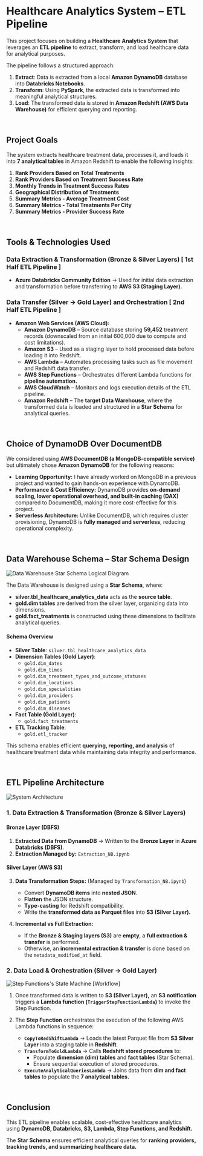 # Healthcare Analytics System – ETL Pipeline

This project focuses on building a **Healthcare Analytics System** that leverages an **ETL pipeline** to extract, transform, and load healthcare data for analytical purposes.

The pipeline follows a structured approach:

1. **Extract**: Data is extracted from a local **Amazon DynamoDB** database into **Databricks Notebooks**.
2. **Transform**: Using **PySpark**, the extracted data is transformed into meaningful analytical structures.
3. **Load**: The transformed data is stored in **Amazon Redshift (AWS Data Warehouse)** for efficient querying and reporting.

<br />

## **Project Goals**

The system extracts healthcare treatment data, processes it, and loads it into **7 analytical tables** in Amazon Redshift to enable the following insights:

1. **Rank Providers Based on Total Treatments**
2. **Rank Providers Based on Treatment Success Rate**
3. **Monthly Trends in Treatment Success Rates**
4. **Geographical Distribution of Treatments**
5. **Summary Metrics - Average Treatment Cost**
6. **Summary Metrics - Total Treatments Per City**
7. **Summary Metrics - Provider Success Rate**

<br />

## **Tools & Technologies Used**

### **Data Extraction & Transformation (Bronze & Silver Layers) [ 1st Half ETL Pipeline ]**

- **Azure Databricks Community Edition** → Used for initial data extraction and transformation before transferring to **AWS S3 (Staging Layer).**

### **Data Transfer (Silver → Gold Layer) and Orchestration [ 2nd Half ETL Pipeline ]**

- **Amazon Web Services (AWS Cloud):**
  - **Amazon DynamoDB** – Source database storing **59,452** treatment records (downscaled from an initial 600,000 due to compute and cost limitations).
  - **Amazon S3** – Used as a staging layer to hold processed data before loading it into Redshift.
  - **AWS Lambda** – Automates processing tasks such as file movement and Redshift data transfer.
  - **AWS Step Functions** – Orchestrates different Lambda functions for **pipeline automation.**
  - **AWS CloudWatch** – Monitors and logs execution details of the ETL pipeline.
  - **Amazon Redshift** – The **target Data Warehouse**, where the transformed data is loaded and structured in a **Star Schema** for analytical queries.

<br />

## **Choice of DynamoDB Over DocumentDB**

We considered using **AWS DocumentDB (a MongoDB-compatible service)** but ultimately chose **Amazon DynamoDB** for the following reasons:

- **Learning Opportunity:** I have already worked on MongoDB in a previous project and wanted to gain hands-on experience with DynamoDB.
- **Performance & Cost Efficiency:** DynamoDB provides **on-demand scaling, lower operational overhead, and built-in caching (DAX)** compared to DocumentDB, making it more cost-effective for this project.
- **Serverless Architecture:** Unlike DocumentDB, which requires cluster provisioning, DynamoDB is **fully managed and serverless**, reducing operational complexity.

<br />

## **Data Warehouse Schema – Star Schema Design**

<img src="architecture_diagram\healthcare_analytics_system__star_schema_logical_diagram.png" alt="Data Warehouse Star Schema Logical Diagram">

The Data Warehouse is designed using a **Star Schema**, where:

- **silver.tbl_healthcare_analytics_data** acts as the **source table**.
- **gold.dim tables** are derived from the silver layer, organizing data into dimensions.
- **gold.fact_treatments** is constructed using these dimensions to facilitate analytical queries.

#### **Schema Overview**

- **Silver Table**: `silver.tbl_healthcare_analytics_data`
- **Dimension Tables (Gold Layer)**:
  - `gold.dim_dates`
  - `gold.dim_times`
  - `gold.dim_treatment_types_and_outcome_statuses`
  - `gold.dim_locations`
  - `gold.dim_specialities`
  - `gold.dim_providers`
  - `gold.dim_patients`
  - `gold.dim_diseases`
- **Fact Table (Gold Layer)**:
  - `gold.fact_treatments`
- **ETL Tracking Table**:
  - `gold.etl_tracker`

This schema enables efficient **querying, reporting, and analysis** of healthcare treatment data while maintaining data integrity and performance.

<br />

## **ETL Pipeline Architecture**

<img src="architecture_diagram\Healthcare_Analytics_System__System_Architecture.png" alt="System Architecture">

### **1. Data Extraction & Transformation (Bronze & Silver Layers)**

#### **Bronze Layer (DBFS)**

1. **Extracted Data from DynamoDB** → Written to the **Bronze Layer** in **Azure Databricks (DBFS)**.
2. **Extraction Managed by:** `Extraction_NB.ipynb`

#### **Silver Layer (AWS S3)**

3. **Data Transformation Steps:** (Managed by `Transformation_NB.ipynb`)

   - Convert **DynamoDB items** into **nested JSON**.
   - **Flatten** the JSON structure.
   - **Type-casting** for Redshift compatibility.
   - Write the **transformed data as Parquet files** into **S3 (Silver Layer).**

4. **Incremental vs Full Extraction:**
   - If the **Bronze & Staging layers (S3)** are **empty**, a **full extraction & transfer** is performed.
   - Otherwise, an **incremental extraction & transfer** is done based on the `metadata_modified_at` field.

### **2. Data Load & Orchestration (Silver → Gold Layer)**

<img src="architecture_diagram\Step_Function__State_Machine_Design.png" alt="Step Functions's State Machine [Workflow]">

1. Once transformed data is written to **S3 (Silver Layer),** an **S3 notification** triggers a **Lambda function (`TriggerStepFunctionLambda`)** to invoke the Step Function.
2. The **Step Function** orchestrates the execution of the following AWS Lambda functions in sequence:

   - **`CopyToRedShiftLambda`** → Loads the latest Parquet file from **S3 Silver Layer** into a staging table in **Redshift**.
   - **`TransformToGoldLambda`** → Calls **Redshift stored procedures** to:
     - Populate **dimension (dim) tables** and **fact tables** (Star Schema).
     - Ensure sequential execution of stored procedures.
   - **`ExecuteAnalyticalQueriesLambda`** → Joins data from **dim and fact tables** to populate the **7 analytical tables.**

<br />

## **Conclusion**

This ETL pipeline enables scalable, cost-effective healthcare analytics using **DynamoDB, Databricks, S3, Lambda, Step Functions, and Redshift.**

The **Star Schema** ensures efficient analytical queries for **ranking providers, tracking trends, and summarizing healthcare data.**
